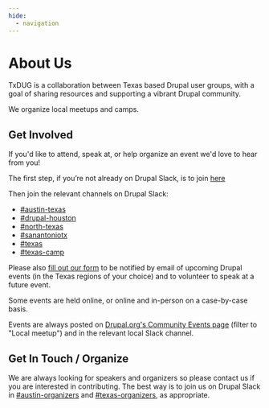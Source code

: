 ```yaml
---
hide:
  - navigation
---
```


# About Us

TxDUG is a collaboration between Texas based Drupal user groups, with a goal of sharing resources
and supporting a vibrant Drupal community.

We organize local meetups and camps.

## Get Involved

If you'd like to attend, speak at, or help organize an event we'd love to hear from you!

The first step, if you’re not already on Drupal Slack, is to join [here](https://www.drupal.org/join-slack)

Then join the relevant channels on Drupal Slack:
- [#austin-texas](https://drupal.slack.com/archives/CA5H7MVNH)
- [#drupal-houston](https://drupal.slack.com/archives/C04E8RESKQW)
- [#north-texas](https://drupal.slack.com/archives/C08KMT22EP7)
- [#sanantoniotx](https://drupal.slack.com/archives/C9LEAGSDN)
- [#texas](https://drupal.slack.com/archives/C2V1HFK7G)
- [#texas-camp](https://drupal.slack.com/archives/C5BM63849)

Please also [fill out our form](https://forms.gle/HDWQmcPZA9h2E6Ht8) to be notified by email of
upcoming Drupal events (in the Texas regions of your choice) and to volunteer to speak at a future event.

Some events are held online, or online and in-person on a case-by-case basis.

Events are always posted on [Drupal.org's Community Events page](https://www.drupal.org/community/events)
(filter to "Local meetup") and in the relevant local Slack channel.

## Get In Touch / Organize

We are always looking for speakers and organizers so please contact us if you are interested in
contributing. The best way is to join us on Drupal Slack in
[#austin-organizers](https://drupal.slack.com/archives/C08HMNLTJKB) and
[#texas-organizers](https://drupal.slack.com/archives/C08HEDWBVE0), as appropriate.
